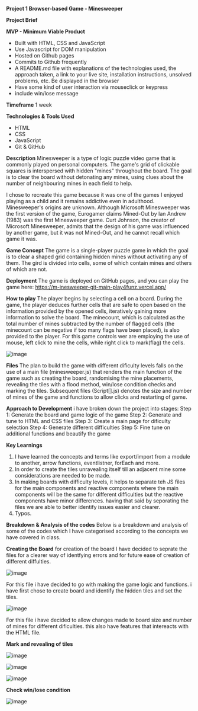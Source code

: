**Project 1 Browser-based Game - Minesweeper**

**Project Brief**

**MVP - Minimum Viable Product**
- Built with HTML, CSS and JavaScript
- Use Javascript for DOM manipulation
- Hosted on Github pages
- Commits to Github frequently
- A README.md file with explanations of the technologies used, the approach taken, a link to your live site, installation instructions, unsolved problems, etc.
Be displayed in the browser
- Have some kind of user interaction via mouseclick or keypress
- include win/lose message

**Timeframe**
1 week

**Technologies & Tools Used**
- HTML
- CSS
- JavaScript
- Git & GitHub

**Description**
Minesweeper is a type of logic puzzle video game that is commonly played on personal computers. The game's grid of clickable squares is interspersed with hidden "mines" throughout the board. The goal is to clear the board without detonating any mines, using clues about the number of neighbouring mines in each field to help.

I chose to recreate this game because it was one of the games I enjoyed playing as a child and it remains addictive even in adulthood. Minesweeper's origins are unknown. Although Microsoft Minesweeper was the first version of the game, Eurogamer claims Mined-Out by Ian Andrew (1983) was the first Minesweeper game. Curt Johnson, the creator of Microsoft Minesweeper, admits that the design of his game was influenced by another game, but it was not Mined-Out, and he cannot recall which game it was.

**Game Concept**
The game is a single-player puzzle game in which the goal is to clear a shaped grid containing hidden mines without activating any of them. The gird is divided into cells, some of which contain mines and others of which are not.

**Deployment**
The game is deployed on GitHub pages, and you can play the game here:
https://m-inesweeper-git-main-play4funz.vercel.app/

**How to play**
The player begins by selecting a cell on a board. During the game, the player deduces further cells that are safe to open based on the information provided by the opened cells, iteratively gaining more information to solve the board. The minecount, which is calculated as the total number of mines subtracted by the number of flagged cells (the minecount can be negative if too many flags have been placed), is also provided to the player.
For this game controls wer are employing the use of mouse, left click to mine the cells, while right click to mark(flag) the cells.

![image](https://github.com/play4funz/MInesweeper/assets/141905435/aa623cfa-385f-4c4f-948e-8a86335bd64c)

**Files**
The plan to build the game with different dificulty levels falls on the use of a main file (minesweeper.js) that renders the main function of the game such as creating the board, randomising the mine placements, revealing the tiles with a flood method, win/lose condition checks and marking the tiles. Subsequent files (Script[].js) denotes the size and number of mines of the game and functions to allow clicks and restarting of game.

**Approach to Development** 
i have broken down the project into stages:
Step 1: Generate the board and game logic of the game
Step 2: Generate and tune to HTML and CSS files 
Step 3: Create a main page for dificulty selection
Step 4: Generate different difficulties
Step 5: Fine tune on additional functions and beautify the game

**Key Learnings**
1. I have learned the concepts and terms like export/import from a module to another, arrow functions, eventlistner, forEach and more.
2. In order to create the tiles unravealing itself till an adjacent mine some considerations are needed to be made.
3. In making boards with difficulty levels, it helps to separate teh JS files for the main components and reactive components where the main components will be the same for different difficulties but the reactive components have minor differences. having that said by seporating the files we are able to better identify issues easier and clearer.
4. Typos.

**Breakdown & Analysis of the codes**
Below is a breakdown and analysis of some of the codes which I have categorised according to the concepts we have covered in class.

**Creating the Board**
for creation of the board I have decided to seprate the files for a clearer way of identfying errors and for future ease of creation of different diffulties.

![image](https://github.com/play4funz/MInesweeper/assets/141905435/743a074a-f6dc-4352-9af0-f68515c97694)

For this file i have decided to go with making the game logic and functions. i have first chose to create board and identify the hidden tiles and set the tiles.

![image](https://github.com/play4funz/MInesweeper/assets/141905435/0ef91b4e-f1a2-4cd4-955e-2f68ceac6fe3)

For this file i have decided to allow changes made to board size and number of mines for different dificulties. this also have features that intereacts with the HTML file.

**Mark and revealing of tiles**

![image](https://github.com/play4funz/MInesweeper/assets/141905435/0b396c90-7f15-4da6-9687-15525706a501)

![image](https://github.com/play4funz/MInesweeper/assets/141905435/4243fa9c-d7b6-4a8d-81df-6cf53f1fc6a0)

![image](https://github.com/play4funz/MInesweeper/assets/141905435/3665d2cc-f6d6-4eed-bb4d-f9e18fe408eb)

**Check win/lose condition**

![image](https://github.com/play4funz/MInesweeper/assets/141905435/8f2afcb6-ed90-4a41-9f73-f8e18be353af)




